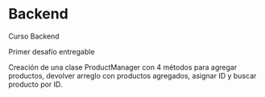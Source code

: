 # Backend
Curso Backend

Primer desafío entregable

Creación de una clase ProductManager con 4 métodos para agregar productos, devolver arreglo con productos agregados, asignar ID y buscar producto por ID.

